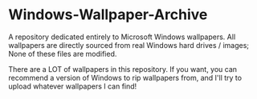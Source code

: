 # Windows-Wallpaper-Archive
A repository dedicated entirely to Microsoft Windows wallpapers. All wallpapers are directly sourced from real Windows hard drives / images; None of these files are modified.

There are a LOT of wallpapers in this repository. If you want, you can recommend a version of Windows to rip wallpapers from, and I'll try to upload whatever wallpapers I can find!
